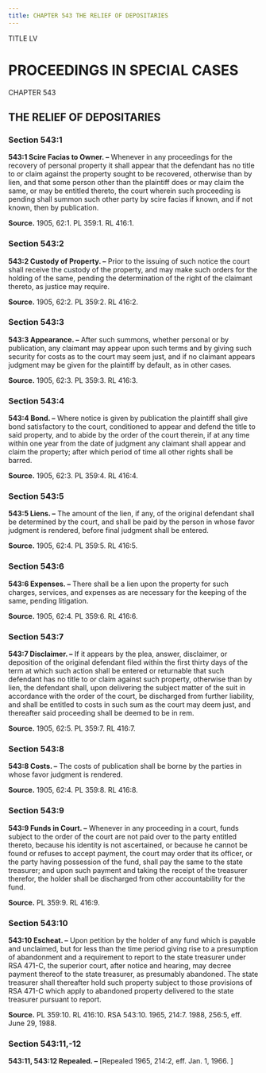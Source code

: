 ```yaml
---
title: CHAPTER 543 THE RELIEF OF DEPOSITARIES
---
```


TITLE LV
                                             
PROCEEDINGS IN SPECIAL CASES
============================

CHAPTER 543
                                             
THE RELIEF OF DEPOSITARIES
--------------------------

### Section 543:1

 **543:1 Scire Facias to Owner. –** Whenever in any proceedings for
the recovery of personal property it shall appear that the defendant has
no title to or claim against the property sought to be recovered,
otherwise than by lien, and that some person other than the plaintiff
does or may claim the same, or may be entitled thereto, the court
wherein such proceeding is pending shall summon such other party by
scire facias if known, and if not known, then by publication.

**Source.** 1905, 62:1. PL 359:1. RL 416:1.

### Section 543:2

 **543:2 Custody of Property. –** Prior to the issuing of such notice
the court shall receive the custody of the property, and may make such
orders for the holding of the same, pending the determination of the
right of the claimant thereto, as justice may require.

**Source.** 1905, 62:2. PL 359:2. RL 416:2.

### Section 543:3

 **543:3 Appearance. –** After such summons, whether personal or by
publication, any claimant may appear upon such terms and by giving such
security for costs as to the court may seem just, and if no claimant
appears judgment may be given for the plaintiff by default, as in other
cases.

**Source.** 1905, 62:3. PL 359:3. RL 416:3.

### Section 543:4

 **543:4 Bond. –** Where notice is given by publication the plaintiff
shall give bond satisfactory to the court, conditioned to appear and
defend the title to said property, and to abide by the order of the
court therein, if at any time within one year from the date of judgment
any claimant shall appear and claim the property; after which period of
time all other rights shall be barred.

**Source.** 1905, 62:3. PL 359:4. RL 416:4.

### Section 543:5

 **543:5 Liens. –** The amount of the lien, if any, of the original
defendant shall be determined by the court, and shall be paid by the
person in whose favor judgment is rendered, before final judgment shall
be entered.

**Source.** 1905, 62:4. PL 359:5. RL 416:5.

### Section 543:6

 **543:6 Expenses. –** There shall be a lien upon the property for
such charges, services, and expenses as are necessary for the keeping of
the same, pending litigation.

**Source.** 1905, 62:4. PL 359:6. RL 416:6.

### Section 543:7

 **543:7 Disclaimer. –** If it appears by the plea, answer,
disclaimer, or deposition of the original defendant filed within the
first thirty days of the term at which such action shall be entered or
returnable that such defendant has no title to or claim against such
property, otherwise than by lien, the defendant shall, upon delivering
the subject matter of the suit in accordance with the order of the
court, be discharged from further liability, and shall be entitled to
costs in such sum as the court may deem just, and thereafter said
proceeding shall be deemed to be in rem.

**Source.** 1905, 62:5. PL 359:7. RL 416:7.

### Section 543:8

 **543:8 Costs. –** The costs of publication shall be borne by the
parties in whose favor judgment is rendered.

**Source.** 1905, 62:4. PL 359:8. RL 416:8.

### Section 543:9

 **543:9 Funds in Court. –** Whenever in any proceeding in a court,
funds subject to the order of the court are not paid over to the party
entitled thereto, because his identity is not ascertained, or because he
cannot be found or refuses to accept payment, the court may order that
its officer, or the party having possession of the fund, shall pay the
same to the state treasurer; and upon such payment and taking the
receipt of the treasurer therefor, the holder shall be discharged from
other accountability for the fund.

**Source.** PL 359:9. RL 416:9.

### Section 543:10

 **543:10 Escheat. –** Upon petition by the holder of any fund which
is payable and unclaimed, but for less than the time period giving rise
to a presumption of abandonment and a requirement to report to the state
treasurer under RSA 471-C, the superior court, after notice and hearing,
may decree payment thereof to the state treasurer, as presumably
abandoned. The state treasurer shall thereafter hold such property
subject to those provisions of RSA 471-C which apply to abandoned
property delivered to the state treasurer pursuant to report.

**Source.** PL 359:10. RL 416:10. RSA 543:10. 1965, 214:7. 1988, 256:5,
eff. June 29, 1988.

### Section 543:11,-12

 **543:11, 543:12 Repealed. –** 
                                             [Repealed 1965, 214:2, eff. Jan. 1,
1966.
                                             ]
